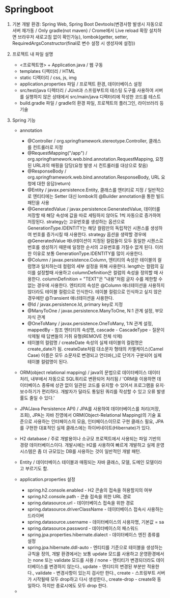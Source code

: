 # Springboot
1. 기본 개발 환경:
    Spring Web, Spring Boot Devtools(변경사항 발생시 자동으로 서버 재가동 / Only gradle(not maven) / Crome에서 Live reload 확장 설치하면 브라우저 새로고침 없이 확인가능), lombok(getter, setter, RequiredArgsConstructor(final로 변수 설정 시 생성자에 설정))

2. 프로젝트 내 파일 설명
    - <프로젝트명> + Application.java / 웹 구동
    - templates 디렉터리 / HTML
    - static 디렉터리 / css, js, img
    - application.properties 파일 / 프로젝트 환경, 데이터베이스 설정
    - src/test/java 디렉터리 / JUnit과 스프링부트의 테스팅 도구를 사용하여 서버를 실행하지 않은 상태에서 src/main/java 디렉터리에 작성한 코드를 테스트
    - build.gradle 파일 / gradle의 환경 파일, 프로젝트의 플러그인, 라이브러리 등 기술

3. Spring 기능

    - annotation
        * @Controller / org.springframework.stereotype.Controller, 클래스를 컨트롤러로 지정
        * @RequestMapping("/app") / org.springframework.web.bind.annotation.RequestMapping, 요청된 URL과의 매핑을 담당(요청 발생 시 컨트롤러를 대상으로 찾음)
        * @ResponseBody / org.springframework.web.bind.annotation.ResponseBody, URL 요청에 대한 응답(return)
        * @Entity / javax.persistence.Entity, 클래스를 엔티티로 지정 / 일반적으로 엔티티에는 Setter 대신 lombok의 @Builder annotation을 통한 빌드패턴을 사용
        * @GeneratedValue / javax.persistence.GeneratedValue, 데이터를 저장할 때 해당 속성에 값을 따로 세팅하지 않아도 1씩 자동으로 증가하여 저장된다. strategy는 고유번호를 생성하는 옵션으로 GenerationType.IDENTITY는 해당 컬럼만의 독립적인 시퀀스를 생성하여 번호를 증가시킬 때 사용한다. strategy 옵션을 생략할 경우에 @GeneratedValue 애너테이션이 지정된 컬럼들이 모두 동일한 시퀀스로 번호를 생성하기 때문에 일정한 순서의 고유번호를 가질수 없게 된다. 이러한 이유로 보통 GenerationType.IDENTITY를 많이 사용한다.
        * @Column / javax.persistence.Column,   엔티티의 속성은 테이블의 컬럼명과 일치하는데 컬럼의 세부 설정을 위해 사용한다. length는 컬럼의 길이를 설정할때 사용하고 columnDefinition은 컬럼의 속성을 정의할 때 사용한다. columnDefinition = "TEXT"은 "내용"처럼 글자 수를 제한할 수 없는 경우에 사용한다. 엔티티의 속성은 @Column 애너테이션을 사용하지 않더라도 테이블 컬럼으로 인식한다. 테이블 컬럼으로 인식하고 싶지 않은 경우에만 @Transient 애너테이션을 사용한다.
        * @Id / javax.persistence.Id, primary key로 지정
        * @ManyToOne / javax.persistence.ManyToOne, N:1 관계 설정, 부모 자식 관계
        * @OneToMany / javax.persistence.OneToMany, 1:N 관계 설정, mappedBy - 참조 엔티티의 속성명, cascade - CascadeType - 질문이 삭제될 때 답변들의 거취 유형(REMOVE 전체 삭제)
        * 테이블의 컬럼명 / createDate 속성의 실제 테이블의 컬럼명은 create_date가 됨. createDate처럼 대소문자 형태의 카멜케이스(Camel Case) 이름은 모두 소문자로 변경되고 언더바(_)로 단어가 구분되어 실제 테이블 컬럼명이 된다.

    - ORM(object relational mapping) / java의 문법으로 데이터베이스 데이터 처리, 내부에서 자동으로 SQL쿼리로 변환되어 처리됨 / 'ORM을 이용하면 데이터베이스 종류에 상관 없이 일관된 코드를 유지할 수 있어서 프로그램을 유지·보수하기가 편리하다. 개발자가 달라도 통일된 쿼리를 작성할 수 있고 오류 발생률도 줄일 수 있다.'
    - JPA(Java Persistence API) / JPA를 사용하여 데이터베이스를 처리(저장, 조회), JPA는 자바 진영에서 ORM(Object-Relational Mapping)의 기술 표준으로 사용하는 인터페이스의 모음, 인터페이스이므로 구현 클래스 필요, JPA를 구현한 대표적인 실제 클래스에는 하이버네이트(Hibernate)가 있다.
    - H2 database / 주로 개발용이나 소규모 프로젝트에서 사용되는 파일 기반의 경량 데이터베이스이다. 개발시에는 H2를 사용하여 빠르게 개발하고 실제 운영시스템은 좀 더 규모있는 DB를 사용하는 것이 일반적인 개발 패턴.
    - Entity / 데이터베이스 테이블과 매핑되는 자바 클래스, 모델, 도메인 모델이라고 부르기도 함.
    - application.properties 설정
        * spring.h2.console.enabled - H2 콘솔의 접속을 허용할지의 여부
        * spring.h2.console.path - 콘솔 접속을 위한 URL 경로
        * spring.datasource.url - 데이터베이스 접속을 위한 경로
        * spring.datasource.driverClassName - 데이터베이스 접속시 사용하는 드라이버
        * spring.datasource.username - 데이터베이스의 사용자명, 기본값 = sa
        * spring.datasource.password - 데이터베이스의 패스워드
        * spring.jpa.properties.hibernate.dialect - 데이터베이스 엔진 종류를 설정
        * spring.jpa.hibernate.ddl-auto - 엔티티를 기준으로 테이블을 생성하는 규칙을 정의, 개발 환경에서는 보통 update 모드를 사용하고 운영환경에서는 none 또는 validate 모드를 사용 / none - 엔티티가 변경되더라도 데이터베이스를 변경하지 않는다., update - 엔티티의 변경된 부분만 적용한다., validate - 변경사항이 있는지 검사만 한다., create - 스프링부트 서버가 시작될때 모두 drop하고 다시 생성한다., create-drop - create와 동일하다. 하지만 종료시에도 모두 drop 한다.
    - 